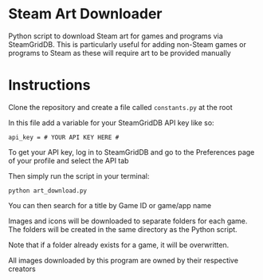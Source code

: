 # Steam Art Downloader
Python script to download Steam art for games and programs via SteamGridDB. This is particularly useful for adding non-Steam games or programs to Steam as these will require art to be provided manually

# Instructions

Clone the repository and create a file called ```constants.py``` at the root

In this file add a variable for your SteamGridDB API key like so:
``` 
api_key = # YOUR API KEY HERE #
```
To get your API key, log in to SteamGridDB and go to the Preferences page of your profile and select the API tab

Then simply run the script in your terminal:

```
python art_download.py
```
You can then search for a title by Game ID or game/app name

Images and icons will be downloaded to separate folders for each game. The folders will be created in the same directory as the Python script.

Note that if a folder already exists for a game, it will be overwritten.

All images downloaded by this program are owned by their respective creators
